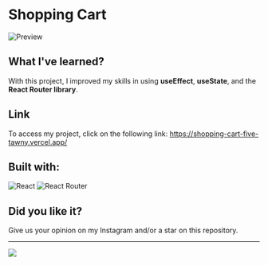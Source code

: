 # Shopping Cart
![Preview](https://i.imgur.com/uuzttAI.gif)

## What I've learned?
With this project, I improved my skills in using **useEffect**, **useState**, and the **React Router library**.

## Link
To access my project, click on the following link: https://shopping-cart-five-tawny.vercel.app/

## Built with:
![React](https://img.shields.io/badge/React-20232A?style=for-the-badge&logo=react&logoColor=61DAFB)
![React Router](https://img.shields.io/badge/React_Router-CA4245?style=for-the-badge&logo=react-router&logoColor=white)

## Did you like it?
Give us your opinion on my Instagram and/or a star on this repository.

<hr/>
<a href="https://instagram.com/sr_pumpkin_"><img src="https://img.shields.io/badge/Instagram-E4405F?style=for-the-badge&logo=instagram&logoColor=white"></a>